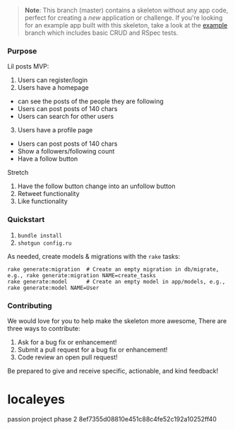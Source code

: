 
> **Note**: This branch (master) contains a skeleton without any app code, perfect for creating a _new_ application or challenge. If you're looking for an example app built with this skeleton, take a look at the [example](/../..//tree/example) branch which includes basic CRUD and RSpec tests.

### Purpose

Lil posts MVP:

1. Users can register/login
2. Users have a homepage
  - can see the posts of the people they are following
  - Users can post posts of 140 chars
  - Users can search for other users
3. Users have a profile page
  - Users can post posts of 140 chars
  - Show a followers/following count
  - Have a follow button

Stretch

1. Have the follow button change into an unfollow button
2. Retweet functionality
3. Like functionality

### Quickstart

1.  `bundle install`
2.  `shotgun config.ru`

As needed, create models & migrations with the `rake` tasks:

```
rake generate:migration  # Create an empty migration in db/migrate, e.g., rake generate:migration NAME=create_tasks
rake generate:model      # Create an empty model in app/models, e.g., rake generate:model NAME=User
```

### Contributing

We would love for you to help make the skeleton more awesome, There are three ways to contribute:

1. Ask for a bug fix or enhancement!
2. Submit a pull request for a bug fix or enhancement!
3. Code review an open pull request!

Be prepared to give and receive specific, actionable, and kind feedback!

# localeyes
passion project phase 2
8ef7355d08810e451c88c4fe52c192a10252ff40
